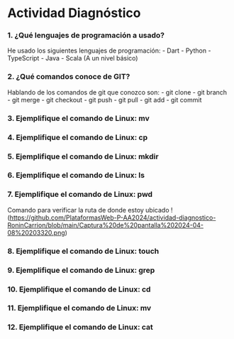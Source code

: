 # Actividad Diagnóstico


### 1. ¿Qué lenguajes de programación a usado?
He usado los siguientes lenguajes de programación:
	- Dart
	- Python
	- TypeScript
	- Java
	- Scala (A un nivel básico)
### 2. ¿Qué comandos conoce de GIT?
Hablando de los comandos de git que conozco son:
	- git clone
	- git branch
	- git merge
	- git checkout
	- git push
	- git pull
	- git add
	- git commit

### 3. Ejemplifique el comando de Linux: mv
### 4. Ejemplifique el comando de Linux: cp
### 5. Ejemplifique el comando de Linux: mkdir
### 6. Ejemplifique el comando de Linux: ls
### 7. Ejemplifique el comando de Linux: pwd
Comando para verificar la ruta de donde estoy ubicado
!(https://github.com/PlataformasWeb-P-AA2024/actividad-diagnostico-RoninCarrion/blob/main/Captura%20de%20pantalla%202024-04-08%20203320.png)
### 8. Ejemplifique el comando de Linux: touch
### 9. Ejemplifique el comando de Linux: grep
### 10. Ejemplifique el comando de Linux: cd
### 11. Ejemplifique el comando de Linux: mv
### 12. Ejemplifique el comando de Linux: cat
